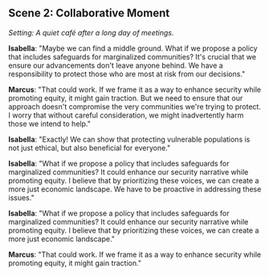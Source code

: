 ## Scene 2: Collaborative Moment
*Setting: A quiet café after a long day of meetings.*

**Isabella**: "Maybe we can find a middle ground. What if we propose a policy that includes safeguards for marginalized communities? It's crucial that we ensure our advancements don't leave anyone behind. We have a responsibility to protect those who are most at risk from our decisions."

**Marcus**: "That could work. If we frame it as a way to enhance security while promoting equity, it might gain traction. But we need to ensure that our approach doesn't compromise the very communities we're trying to protect. I worry that without careful consideration, we might inadvertently harm those we intend to help."

**Isabella**: "Exactly! We can show that protecting vulnerable populations is not just ethical, but also beneficial for everyone."

**Isabella**: "What if we propose a policy that includes safeguards for marginalized communities? It could enhance our security narrative while promoting equity. I believe that by prioritizing these voices, we can create a more just economic landscape. We have to be proactive in addressing these issues."

**Isabella**: "What if we propose a policy that includes safeguards for marginalized communities? It could enhance our security narrative while promoting equity. I believe that by prioritizing these voices, we can create a more just economic landscape."

**Marcus**: "That could work. If we frame it as a way to enhance security while promoting equity, it might gain traction."
